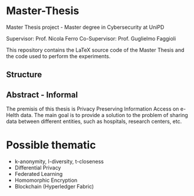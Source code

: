 # Master-Thesis
Master Thesis project - Master degree in Cybersecurity at UniPD

Supervisor: Prof. Nicola Ferro
Co-Supervisor: Prof. Guglielmo Faggioli

This repository contains the LaTeX source code of the Master Thesis and the code used to perform the experiments.

## Structure

## Abstract - Informal
The premisis of this thesis is Privacy Preserving Information Access on e-Helth data. The main goal is to provide a solution to the problem of sharing data between different entities, such as hospitals, research centers, etc. 

# Possible thematic
- k-anonymity, l-diversity, t-closeness
- Differential Privacy
- Federated Learning
- Homomorphic Encryption
- Blockchain (Hyperledger Fabric)

